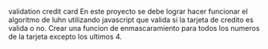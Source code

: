validation credit card
En este proyecto se debe lograr hacer funcionar el algoritmo de luhn utilizando javascript que valida si la tarjeta de credito es valida o no. Crear una funcion de enmascaramiento para todos los numeros de la tarjeta excepto los ultimos 4.
